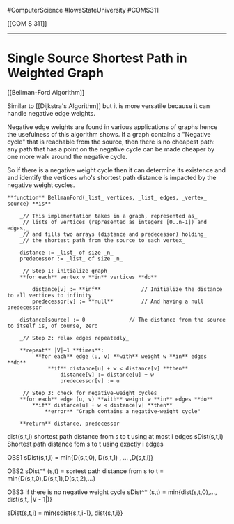 #ComputerScience  #IowaStateUniversity  #COMS311 


[[COM S 311]] 

---

# Single Source Shortest Path in Weighted Graph 

[[Bellman-Ford Algorithm]]


Similar to [[Dijkstra's Algorithm]] but it is more versatile because it can handle negative edge weights. 

Negative edge weights are found in various applications of graphs hence the usefulness of this algorithm shows. If a graph contains a "Negative cycle" that is reachable from the source, then there is no cheapest path: any path that has a point on the negative cycle can be made cheaper by one more walk around the negative cycle. 

So if there is a negative weight cycle then it can determine its existence and and identify the vertices who's shortest path distance is impacted by the negative weight cycles. 

```
**function** BellmanFord(_list_ vertices, _list_ edges, _vertex_ source) **is**

    _// This implementation takes in a graph, represented as_
    _// lists of vertices (represented as integers [0..n-1]) and edges,_
    _// and fills two arrays (distance and predecessor) holding_
    _// the shortest path from the source to each vertex_

    distance := _list_ of size _n_
    predecessor := _list_ of size _n_

    _// Step 1: initialize graph_
    **for each** vertex v **in** vertices **do**

        distance[v] := **inf**             // Initialize the distance to all vertices to infinity
        predecessor[v] := **null**         // And having a null predecessor
    
    distance[source] := 0              // The distance from the source to itself is, of course, zero

    _// Step 2: relax edges repeatedly_
    
    **repeat** |V|−1 **times**:
         **for each** edge (u, v) **with** weight w **in** edges **do**
             **if** distance[u] + w < distance[v] **then**
                 distance[v] := distance[u] + w
                 predecessor[v] := u

    _// Step 3: check for negative-weight cycles_
    **for each** edge (u, v) **with** weight w **in** edges **do**
        **if** distance[u] + w < distance[v] **then**
            **error** "Graph contains a negative-weight cycle"

    **return** distance, predecessor

```



dist(s,t,i) shortest path distance from s to t using at most i edges
sDist(s,t,i) Shortest path distance fom s to t using exactly i edges

OBS1
sDist(s,t,i) = min{D(s,t,0), D(s,t,1) , ... ,D(s,t,i)}

OBS2
sDist^* (s,t) = sortest path distance from s to t 
		   = min{D(s,t,0),D(s,t,1),D(s,t,2),...}	

OBS3
If there is no negative weight cycle sDist^* (s,t)
 = min{dist(s,t,0),..., dist(s,t, |V - 1|)}

sDist(s,t,i) = min{sdist{s,t,i-1}, dist{s,t,i}}


